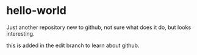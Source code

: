 # hello-world
Just another repository
new to github, not sure what does it do, but looks interesting. 

this is added in the edit branch to learn about github. 
